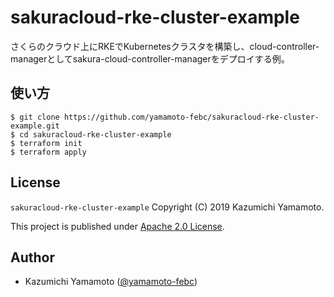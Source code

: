 # sakuracloud-rke-cluster-example

さくらのクラウド上にRKEでKubernetesクラスタを構築し、cloud-controller-managerとしてsakura-cloud-controller-managerをデプロイする例。

## 使い方

    $ git clone https://github.com/yamamoto-febc/sakuracloud-rke-cluster-example.git
    $ cd sakuracloud-rke-cluster-example
    $ terraform init
    $ terraform apply

## License

 `sakuracloud-rke-cluster-example` Copyright (C) 2019 Kazumichi Yamamoto.

  This project is published under [Apache 2.0 License](LICENSE.txt).
  
## Author

  * Kazumichi Yamamoto ([@yamamoto-febc](https://github.com/yamamoto-febc))